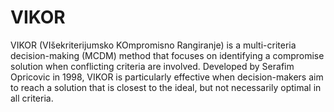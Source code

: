 
# VIKOR

VIKOR (VIšekriterijumsko KOmpromisno Rangiranje) is a multi-criteria decision-making (MCDM) method that focuses on identifying a compromise solution when conflicting criteria are involved.
Developed by Serafim Opricovic in 1998, VIKOR is particularly effective when decision-makers aim to reach a solution that is closest to the ideal, but not necessarily optimal in all criteria.